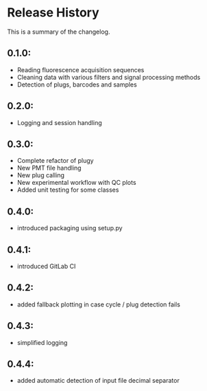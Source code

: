 # Release History
This is a summary of the changelog.

## 0.1.0:
* Reading fluorescence acquisition sequences
* Cleaning data with various filters and signal processing methods
* Detection of plugs, barcodes and samples

## 0.2.0:
* Logging and session handling

## 0.3.0:
* Complete refactor of plugy
* New PMT file handling
* New plug calling
* New experimental workflow with QC plots
* Added unit testing for some classes

## 0.4.0:
* introduced packaging using setup.py

## 0.4.1:
* introduced GitLab CI

## 0.4.2:
* added fallback plotting in case cycle / plug detection fails

## 0.4.3:
* simplified logging

## 0.4.4:
* added automatic detection of input file decimal separator

